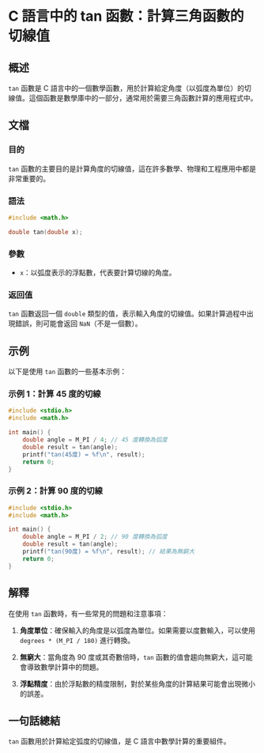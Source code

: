 <!--
Meta Description: # C 語言中的 tan 函數：計算三角函數的切線值 ## 概述 `tan` 函數是 C 語言中的一個數學函數，用於計算給定角度（以弧度為單位）的切線值。這個函數是數學庫中的一部分，通常用於需要三角函數計算的應用程式中。 ## 文檔 ### 目的 `tan` 函數的主要目的是計算角度的切線值，這在許...
Meta Keywords: tan, double, include, angle, result
-->

# C 語言中的 tan 函數：計算三角函數的切線值

## 概述
`tan` 函數是 C 語言中的一個數學函數，用於計算給定角度（以弧度為單位）的切線值。這個函數是數學庫中的一部分，通常用於需要三角函數計算的應用程式中。

## 文檔
### 目的
`tan` 函數的主要目的是計算角度的切線值，這在許多數學、物理和工程應用中都是非常重要的。

### 語法
```c
#include <math.h>

double tan(double x);
```

### 參數
- `x`：以弧度表示的浮點數，代表要計算切線的角度。

### 返回值
`tan` 函數返回一個 `double` 類型的值，表示輸入角度的切線值。如果計算過程中出現錯誤，則可能會返回 `NaN`（不是一個數）。

## 示例
以下是使用 `tan` 函數的一些基本示例：

### 示例 1：計算 45 度的切線
```c
#include <stdio.h>
#include <math.h>

int main() {
    double angle = M_PI / 4; // 45 度轉換為弧度
    double result = tan(angle);
    printf("tan(45度) = %f\n", result);
    return 0;
}
```

### 示例 2：計算 90 度的切線
```c
#include <stdio.h>
#include <math.h>

int main() {
    double angle = M_PI / 2; // 90 度轉換為弧度
    double result = tan(angle);
    printf("tan(90度) = %f\n", result); // 結果為無窮大
    return 0;
}
```

## 解釋
在使用 `tan` 函數時，有一些常見的問題和注意事項：

1. **角度單位**：確保輸入的角度是以弧度為單位。如果需要以度數輸入，可以使用 `degrees * (M_PI / 180)` 進行轉換。
   
2. **無窮大**：當角度為 90 度或其奇數倍時，`tan` 函數的值會趨向無窮大，這可能會導致數學計算中的問題。

3. **浮點精度**：由於浮點數的精度限制，對於某些角度的計算結果可能會出現微小的誤差。

## 一句話總結
`tan` 函數用於計算給定弧度的切線值，是 C 語言中數學計算的重要組件。